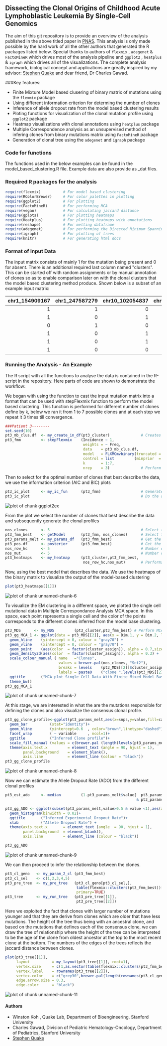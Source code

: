 ## Dissecting the Clonal Origins of Childhood Acute Lymphoblastic Leukemia By Single-Cell Genomics

The aim of this git repository is to provide an overview of the analysis published in the above titled paper in [PNAS](http://www.pnas.org). This analysis is only made possible by the hard work of all the other authors that generated the R packages listed below. Special thanks to authors of `flexmix` , `adegenet` & `FactoMineR` which drives most of the analysis pipeline and `ggplot2` , `heatplus` & `igraph` which drives all of the visualizations. The complete analysis framework, biological concept and applications  are greatly inspired by my advisor: [Stephen Quake](http://thebigone.stanford.edu/) and dear friend, Dr Charles Gawad.

###Key features:

* Finite Mixture Model based clusering of binary matrix of mutations using the `flexmix` package
* Using different information criterion for determing the number of clones 
* Inference of allele dropout rate from the model based clustering results
* Ploting functions for visualization of the clonal mutation profile using `ggplot2` package
* Heatmap visualizations with clonal annotations using `heatplus` package
* Multiple Correspondence analysis as an unsupervised method of infering clones from binary mutations matrix using `FactoMineR` package
* Generation of clonal tree using the `adegenet` and `igraph` package

### Code for functions
The functions used in the below examples can be found in the model_based_clustering.R file. Example data are also provide as _dat files.

### Required R packages for the analysis

```r
require(flexmix)          # For model based clustering
require(RColorBrewer)     # For color palettes in plotting
require(ggplot2)          # For plotting
require(FactoMineR)       # For performing MCA
require(vegan)            # For calculating jaccard distance
require(gplots)           # For plotting heatmaps
require(Heatplus)         # For plotting heatmaps with annotations
require(reshape)          # For melting dataframe
require(adegenet)         # For performing the Directed Minimum Spanning tree for clones
require(igraph)           # For plotting of trees 
require(knitr)            # For generating html docs
```

### Format of Input Data 
The input matrix consists of mainly 1 for the mutation being present and 0 for absent. There is an additional required last column named "clusters". This can be started off with random assignments or by manual annotation of clones so as to enable comparison later on with the clonal clusters that the model based clustering method produce. Shown below is a subset of an example input matrix:


| chr1_154909167| chr1_247587279| chr10_102054837| chr10_118314728| chr11_61405741| chr12_113830893| clusters|
|--------------:|--------------:|---------------:|---------------:|--------------:|---------------:|--------:|
|              1|              1|               0|               1|              0|               1|        1|
|              1|              0|               1|               0|              1|               1|        2|
|              0|              1|               0|               0|              0|               1|        3|
|              1|              0|               1|               0|              1|               0|        2|
|              1|              0|               1|               1|              1|               1|        1|
|              1|              0|               0|               0|              1|               1|        2|

### Running the Analysis - An Example 
The R script with all the functions to analyse the data is contained in the R-script in the repository. Here parts of code are shown to demonstrate the workflow:



We began with using the function to cast the input mutation matrix into a format that can be used with stepFlexmix function to perform the model based clustering. This function is performed for different number of clones define by k, below we ran it from 1 to 7 possible clones and at each step we repeat it 3 times till convergence. 


```r
###Patient 3--------
set.seed(10)
pt3_mb_clus.df  <- my_create_in_df(pt3_cluster)              # Creates the input for EM
pt3_fmm         <- stepFlexmix    (Incidence ~ 1,
                                   weights = ~ Freq, 
                                   data    = pt3_mb_clus.df,
                                   model   = FLXMCmvbinary(truncated = TRUE ),
                                   control = list         (minprior  = 0.005), 
                                   k       = 1:7, 
                                   nrep    = 3)              # Perform the model base clustering
```

Then to select for the optimal number of clones that best describe the data, we use the information criterion (AIC and BIC) plots 


```r
pt3_ic_plot     <- my_ic_fun      (pt3_fmm)                  # Generate Plots using Information Criterion
pt3_ic_plot                                                  # Do the actual plot
```

<img src="figure/ggplot2ex-1.png" title="plot of chunk ggplot2ex" alt="plot of chunk ggplot2ex" style="display: block; margin: auto;" />

From the plot we select the number of clones that best describe the data and subsequently generate the clonal profiles


```r
nos_clones      <- 5                                         # Select the required number of clones from criterion plots
pt3_fmm_best    <- getModel       (pt3_fmm, nos_clones)      # Select the number of clones from diagnostic plots
pt3_params_melt <- my_params_df   (pt3_fmm_best)             # Get the Parameters of Best Model
pt3_pos.df      <- posterior      (pt3_fmm_best)             # Get the posterior probability for each cell
nos_row_hc      <- 5                                         # Number of hclust row clusters 
nos_mut         <- 5                                         # Number of mutations categories
pt3_heatmaps    <- my_heatmap     (pt3_cluster,pt3_fmm_best,
                                   nos_row_hc,nos_mut)       # Performs the heatmaps + jaccard dist clustering
```

Now, using the best model that describes the data. We use the heatmaps of the binary matrix to visualize the output of the model-based clustering


```r
plot(pt3_heatmaps[[1]])
```

<img src="figure/unnamed-chunk-6-1.png" title="plot of chunk unnamed-chunk-6" alt="plot of chunk unnamed-chunk-6" style="display: block; margin: auto;" />

To visualize the EM clustering in a different space, we plotted the single cell mutational data in Multiple Correspondance Analysis MCA space. In this space, each point represents a single cell and the color of the points corresponds to the different clones inferred from the model base clustering.


```r
pt3_MDS      <- my_MDS         (pt3_cluster,pt3_fmm_best) # Perform MCA on the binary data
pt3_gg_MCA_1 <- ggplot(data = pt3_MDS[[2]], aes(x = Dim.1, y = Dim.2, label = rownames(pt3_MDS[[2]]))) + 
  geom_hline    (yintercept = 0, colour = "gray70") + 
  geom_vline    (xintercept = 0, colour = "gray70") +
  geom_point    (aes(color  = factor(cluster_assign)), alpha = 0.7,size=4) +
  geom_density2d(aes(color  = factor(cluster_assign)), alpha = 0.3) +
  scale_colour_manual ( name   ="Clones", 
                        values = brewer.pal(nos_clones, "Set2"),
                        breaks = levels    (pt3_MDS[[2]]$cluster_assign),
                        labels = paste0    ("clone ",levels(pt3_MDS[[2]]$cluster_assign)))+
  ggtitle       ("MCA plot Single Cell Data With Finite Mixed Model Based Clustering") +
  theme_bw()
pt3_gg_MCA_1
```

<img src="figure/unnamed-chunk-7-1.png" title="plot of chunk unnamed-chunk-7" alt="plot of chunk unnamed-chunk-7" style="display: block; margin: auto;" />

At this stage, we are interested in what the are the mutations responsible for defining the clones and also visualize the consensus clonal profile.


```r
pt3_gg_clone_profile<-ggplot(pt3_params_melt,aes(x=snps,y=value,fill=cat))+
  geom_bar          (stat="identity")+
  geom_hline        (yintercept=0.6  , color="brown",linetype="dashed")+
  facet_wrap        ( ~ variable     , ncol=1)+
  ggtitle           ("Inferred Clone profile")+
  scale_fill_manual (values = c(brewer.pal (length(levels(pt3_params_melt$cat))-1,"Set1"),"grey80"))+
  theme(axis.text.x         = element_text (angle = 90, hjust = 1),
        panel.background    = element_blank(),
        axis.line           = element_line (colour = "black"))
pt3_gg_clone_profile
```

<img src="figure/unnamed-chunk-8-1.png" title="plot of chunk unnamed-chunk-8" alt="plot of chunk unnamed-chunk-8" style="display: block; margin: auto;" />

Now we can estimate the Allele Dropout Rate (ADO) from the different clonal profiles


```r
pt3_est_ado     <- median         (1-pt3_params_melt$value[  pt3_params_melt$value >  0.5 
                                                           & pt3_params_melt$value <= 1  ])

pt3_gg_ADO <- ggplot(subset(pt3_params_melt,value>0.5 & value <1),aes(x=1-value))+
  geom_histogram(binwidth = 0.02)+
  ggtitle       ("Inferred Experimental Dropout Rate")+
  xlab          ("Allele Dropout Rate") +
  theme(axis.text.x       = element_text (angle  = 90, hjust = 1),
        panel.background  = element_blank(),
        axis.line         = element_line (colour = "black"))

pt3_gg_ADO
```

<img src="figure/unnamed-chunk-9-1.png" title="plot of chunk unnamed-chunk-9" alt="plot of chunk unnamed-chunk-9" style="display: block; margin: auto;" />

We can then proceed to infer the relationship between the clones. 


```r
pt3_cl_geno   <- my_param_2_cl (pt3_fmm_best)
pt3_cl_sel    <- c(1,2,3,4,5)
pt3_pre_tree  <- my_pre_tree   (pt3_cl_geno[pt3_cl_sel,],
                                table(flexmix::clusters(pt3_fmm_best))[pt3_cl_sel],
                                primary=TRUE)
pt3_tree      <- my_run_tree   (pt3_pre_tree[[1]],
                                pt3_pre_tree[[2]])
```

Here we exploited the fact that clones with larger number of mutations younger and that they are derive from clones which are older that have less mutations. The height of the tree thus being with an ancestral clone, and based on the mutations that defines each of the consensus clone, we can draw the tree of relationship where the height of the tree can be interpreted to be the age of the clone from oldest ancestor at the top to the most recent clone at the bottom. The numbers of the edges of the trees reflects the jaccard distance between clones. 


```r
plot(pt3_tree[[1]],
     layout          = my_layout(pt3_tree[[1]], root=1),
     vertex.size     = c(1,as.vector(table(flexmix::clusters(pt3_fmm_best)))[pt3_cl_sel])*0.75,
     vertex.label    = rownames(pt3_tree[[2]]),
     vertex.color    = c("grey30",brewer.pal(length(rownames(pt3_cl_geno)),"Set2")[pt3_cl_sel]),
     edge.arrow.size = 0.3,
     edge.color      = "black")
```

<img src="figure/unnamed-chunk-11-1.png" title="plot of chunk unnamed-chunk-11" alt="plot of chunk unnamed-chunk-11" style="display: block; margin: auto;" />

#### Authors
* Winston Koh  , Quake Lab, Department of Bioengineering, Stanford University
* Charles Gawad, Division of Pediatric Hematology-Oncology, Department of Pediatrics, Stanford University
* [Stephen Quake](http://thebigone.stanford.edu/)

